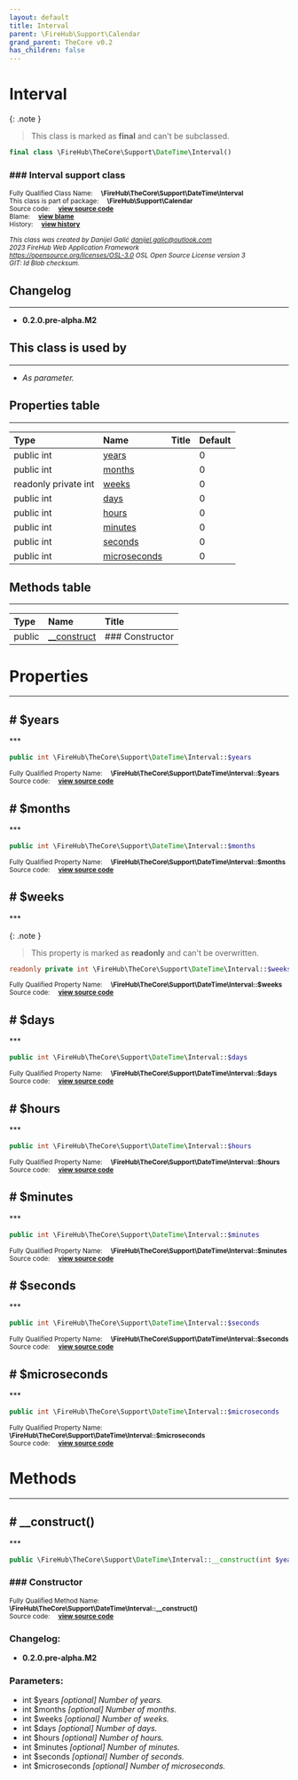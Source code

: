 ```yaml
---
layout: default
title: Interval
parent: \FireHub\Support\Calendar
grand_parent: TheCore v0.2
has_children: false
---
```


<link rel="stylesheet" type="text/css" href="/css/style.css" />

# Interval

{: .note }
> This class is marked as **final** and can't be subclassed.


```php
final class \FireHub\TheCore\Support\DateTime\Interval()
```

### ### Interval support class

<sub>Fully Qualified Class Name:  **\FireHub\TheCore\Support\DateTime\Interval**</sub><br>
<sub>This class is part of package:  **\FireHub\Support\Calendar**</sub><br>
<sub>Source code:  **[view source code](https://github.com/The-FireHub-Project/TheCore/blob/v1.0/src/support/datetime/firehub.Interval.php#L23)**</sub><br>
<sub>Blame:  **[view blame](https://github.com/The-FireHub-Project/TheCore/blame/v1.0/src/support/datetime/firehub.Interval.php)**</sub><br>
<sub>History:  **[view history](https://github.com/The-FireHub-Project/TheCore/commits/v1.0/src/support/datetime/firehub.Interval.php)**</sub><br>

<sub>_This class was created by Danijel Galić <danijel.galic@outlook.com>_</sub><br>
<sub>_2023 FireHub Web Application Framework_</sub><br>
<sub>_<https://opensource.org/licenses/OSL-3.0> OSL Open Source License version 3_</sub><br>
<sub>_GIT: $Id$ Blob checksum._</sub><br>

## Changelog
***

* **0.2.0.pre-alpha.M2** 


## This class is used by
***

* *As parameter.*


## Properties table
***

| Type  | Name  | Title | Default |
| :---  | :---  | :---  | :---    |
|public int|<a href="#$years">years</a>||0|
|public int|<a href="#$months">months</a>||0|
|readonly private int|<a href="#$weeks">weeks</a>||0|
|public int|<a href="#$days">days</a>||0|
|public int|<a href="#$hours">hours</a>||0|
|public int|<a href="#$minutes">minutes</a>||0|
|public int|<a href="#$seconds">seconds</a>||0|
|public int|<a href="#$microseconds">microseconds</a>||0|


## Methods table
***

| Type  | Name  | Title |
| :---  | :---  | :---  |
|public |<a href="#__construct()">__construct</a>|### Constructor|


# Properties
***


<h2><a name="$years"># $years</a></h2>
***

```php
public int \FireHub\TheCore\Support\DateTime\Interval::$years
```

<sub>Fully Qualified Property Name:  **\FireHub\TheCore\Support\DateTime\Interval::$years**</sub><br>
<sub>Source code:  **[view source code](https://github.com/The-FireHub-Project/TheCore/blob/v1.0/src/support/datetime/firehub.Interval.php#L55)**</sub><br>


<h2><a name="$months"># $months</a></h2>
***

```php
public int \FireHub\TheCore\Support\DateTime\Interval::$months
```

<sub>Fully Qualified Property Name:  **\FireHub\TheCore\Support\DateTime\Interval::$months**</sub><br>
<sub>Source code:  **[view source code](https://github.com/The-FireHub-Project/TheCore/blob/v1.0/src/support/datetime/firehub.Interval.php#L56)**</sub><br>


<h2><a name="$weeks"># $weeks</a></h2>
***

{: .note }
> This property is marked as **readonly** and can't be overwritten.


```php
readonly private int \FireHub\TheCore\Support\DateTime\Interval::$weeks
```

<sub>Fully Qualified Property Name:  **\FireHub\TheCore\Support\DateTime\Interval::$weeks**</sub><br>
<sub>Source code:  **[view source code](https://github.com/The-FireHub-Project/TheCore/blob/v1.0/src/support/datetime/firehub.Interval.php#L57)**</sub><br>


<h2><a name="$days"># $days</a></h2>
***

```php
public int \FireHub\TheCore\Support\DateTime\Interval::$days
```

<sub>Fully Qualified Property Name:  **\FireHub\TheCore\Support\DateTime\Interval::$days**</sub><br>
<sub>Source code:  **[view source code](https://github.com/The-FireHub-Project/TheCore/blob/v1.0/src/support/datetime/firehub.Interval.php#L58)**</sub><br>


<h2><a name="$hours"># $hours</a></h2>
***

```php
public int \FireHub\TheCore\Support\DateTime\Interval::$hours
```

<sub>Fully Qualified Property Name:  **\FireHub\TheCore\Support\DateTime\Interval::$hours**</sub><br>
<sub>Source code:  **[view source code](https://github.com/The-FireHub-Project/TheCore/blob/v1.0/src/support/datetime/firehub.Interval.php#L59)**</sub><br>


<h2><a name="$minutes"># $minutes</a></h2>
***

```php
public int \FireHub\TheCore\Support\DateTime\Interval::$minutes
```

<sub>Fully Qualified Property Name:  **\FireHub\TheCore\Support\DateTime\Interval::$minutes**</sub><br>
<sub>Source code:  **[view source code](https://github.com/The-FireHub-Project/TheCore/blob/v1.0/src/support/datetime/firehub.Interval.php#L60)**</sub><br>


<h2><a name="$seconds"># $seconds</a></h2>
***

```php
public int \FireHub\TheCore\Support\DateTime\Interval::$seconds
```

<sub>Fully Qualified Property Name:  **\FireHub\TheCore\Support\DateTime\Interval::$seconds**</sub><br>
<sub>Source code:  **[view source code](https://github.com/The-FireHub-Project/TheCore/blob/v1.0/src/support/datetime/firehub.Interval.php#L61)**</sub><br>


<h2><a name="$microseconds"># $microseconds</a></h2>
***

```php
public int \FireHub\TheCore\Support\DateTime\Interval::$microseconds
```

<sub>Fully Qualified Property Name:  **\FireHub\TheCore\Support\DateTime\Interval::$microseconds**</sub><br>
<sub>Source code:  **[view source code](https://github.com/The-FireHub-Project/TheCore/blob/v1.0/src/support/datetime/firehub.Interval.php#L62)**</sub><br>




# Methods
***


<h2><a name="__construct()"># __construct()</a></h2>
***

```php
public \FireHub\TheCore\Support\DateTime\Interval::__construct(int $years, int $months, int $weeks, int $days, int $hours, int $minutes, int $seconds, int $microseconds)
```

### ### Constructor

<sub>Fully Qualified Method Name:  **\FireHub\TheCore\Support\DateTime\Interval::__construct()**</sub><br>
<sub>Source code:  **[view source code](https://github.com/The-FireHub-Project/TheCore/blob/v1.0/src/support/datetime/firehub.Interval.php#L54)**</sub><br>

### Changelog:

* **0.2.0.pre-alpha.M2** 

### Parameters:

* int $years _[optional] 
Number of years._
* int $months _[optional] 
Number of months._
* int $weeks _[optional] 
Number of weeks._
* int $days _[optional] 
Number of days._
* int $hours _[optional] 
Number of hours._
* int $minutes _[optional] 
Number of minutes._
* int $seconds _[optional] 
Number of seconds._
* int $microseconds _[optional] 
Number of microseconds._


